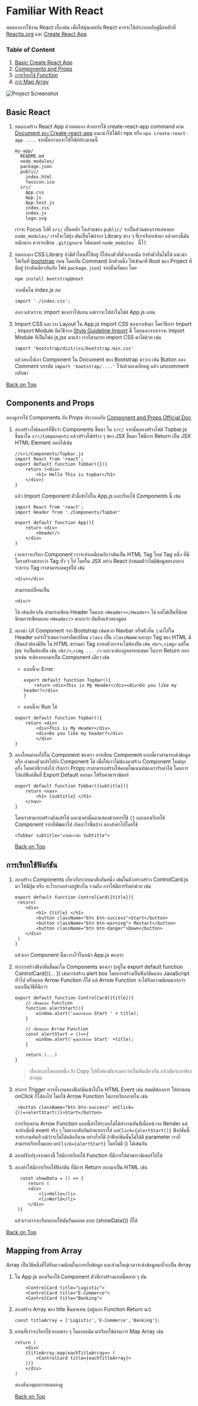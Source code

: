 # Familiar With React

ทดลองการใช้งาน React เบื้องต้น เพื่อให้คุ้นเคยกับ React ควรจะใช้ประกอบกับคู่มือหลักที่ [Reactjs.org](https://reactjs.org/docs/introducing-jsx.html) และ [Create React App](https://create-react-app.dev/docs/getting-started)

### Table of Content

1. [Basic Create React App](#basic-react)
2. [Components and Props](#components-and-props)
3. [การเรียกใช้ Function](#การเรียกใช้ฟังก์ชัน)
4. [การ Map Array](#mapping-from-array)

![Project Screenshot](screenshot.png)

## Basic React

1. ทดลองสร้าง React App ด้วยตนเอง ด้วยการใช้ create-react-app command ตาม [Document ของ Create-react-app](https://create-react-app.dev/docs/getting-started) แนะนำให้ใช้ตัว npx หรือ `npx create-react-app ....` จากนั้นระบบจะให้ไฟล์ประมาณนี้

   ```
   my-app/
     README.md
     node_modules/
     package.json
     public/
       index.html
       favicon.ico
     src/
       App.css
       App.js
       App.test.js
       index.css
       index.js
       logo.svg
   ```

   เราจะ Focus ไปที่ `src/` เป็นหลัก ในส่วนของ `public/` จะเป็นส่วนของการแสดงผล `node_modules/` เราก็จะไม่ยุ่ง มันเป็นไฟล์จาก Library ต่าง ๆ ที่เราเรียกเข้ามา แล้วตรงนี้มันหนักมาก ควรจะเขียน `.gitignore` โฟลเดอร์ `node_modules ` นี้ไว้

2. ทดลองลง CSS Library ถ้ามีตัวไหนที่ใช้อยู่ ก็ให้ลงตัวที่ตัวเองถนัด ถ้ายังตัวอื่นไม่ได้ แนะนำให้เริ่มที่ [bootstrap](https://getbootstrap.com) ก่อน โดยเปิด Command อีกตัวหนึ่ง ให้เข้ามาที่ Root ของ Project ที่มีอยู่ (ระดับเดียวกันกับ ไฟล์ `package.json`) จากนั้นเริ่มลง โดย

   ```
   npm install bootstrap@next
   ```

   จากนั้นใน index.js ลบ

   ```
   import './index.css';
   ```

   ออก แล้วเราจะ import ของเราไปแทน แต่เราจะไปทำในไฟล์ App.js แทน

3. Import CSS และวาง Layout ใน App.js import CSS ของเราเข้ามา โดยวิธีการ Import , Import Module ยึดวิธีจาก [Style Guideline Import](https://github.com/lvarayut/javascript-style-guide#modules) นี้ โดยนอกจากเราจะ Import Module ทีเ่ป็นไฟล์ js,jsx มาแล้ว เราก็สามารถ import CSS มาได้ด้วย เช่น

   ```
   import 'bootstrap/dist/css/bootstrap.min.css'
   ```

   แล้วลองไปเอา Component ใน Document ของ Bootstrap มาวาง เช่น Button ลอง Comment บรรทัด `import 'bootstrap/....'` ไว้แล้วลองเทียบดู แล้ว uncomment กลับมา

[Back on Top](#Table-of-Content)

## Components and Props

ลองดูการใช้ Components กับ Props ประกอบกับ [Component and Props Official Doc](https://reactjs.org/docs/components-and-props.html)

1. ลองสร้างโฟลเดอร์ที่ชื่อว่า Components ขึ้นมา ใน `src/` จากนั้นลองสร้างไฟล์ Topbar.js ขึ้นมาใน `src/Components` แล้วสร้างไฟล์ร่าง ๆ ของ JSX ขึ้นมา ให้มีการ Return เป็น JSX HTML Element ออกไปเช่น

   ```
   //src/Components/Topbar.js
   import React from 'react';
   export default function Tobbar({}){
       return (<div>
           <h1> Hello This is topbar</h1>
       </div>)
   }
   ```

   แล้ว Import Component ตัวนี้เข้าไปใน App.js และเรียกใช้ Components นี้ เช่น

   ```
   import React from 'react';
   import Header from './Components/Topbar'

   export default function App(){
       return <div>
           <Header/>
       </div>
   }
   ```

   เวลาเราจะเรียก Component เราจะทำเหมือนกับว่ามันเป็น HTML Tag ใหม่ Tag หนึ่ง ที่มีโครงสร้างมากกว่า Tag ทั่ว ๆ ไป โดยใน JSX อย่าง React ถ้าสมมติว่าไม่มีข้อมูลตรงกลางระหว่าง Tag เราสามารถลดรูปได้ เช่น

   ```
   <div></div>
   ```

   สามารถเปลี่ยนเป็น

   ```
   <div/>
   ```

   ได้ เช่นเดียวกัน สามารถเขียน Header ในแบบ `<Header></Header>` ได้ แต่ไม่เป็นที่นิยม นิยมการเขียนแบบ `<Header/>` มากกว่า บันทึกแล้วลองดูผล

2. ลองนำ UI Component จาก Bootstrap เช่นพวก Navbar หรือตัวอื่น ๆ มาใส่ใน Header แต่จำไว้เสมอว่าอย่าลืมเปลี่ยน `class` เป็น `className` และทุก Tag ของ HTML มีเปิดแล้วต้องมีปิด ใน HTML ธรรมดา Tag บาทงตัวอาจจะไม่ต้องปิด เช่น `<br>`,`<img>` แต่ใน jsx จำเป็นต้องปิด เช่น `<br/>`,`<img ... />` และจะต้องถูกครอบเสมอ ในการ Return ออกมาเช่น จะต้องออกมาเป็น Component เดียว เช่น

   - แบบนี้จะ Error
     ```
     export default function Topbar(){
         return <div>This is My Header</div><div>Do you like my header?</div>
     }
     ```
   - แบบนี้จะ Run ได้

   ```
   export default function Topbar(){
       return <div>
           <div>This is My Header</div>
           <div>Do you like my header?</div>
           </div>
   }
   ```

3. ลองโยนค่าลงไปใน Component ของเรา การเขียน Component แบบนี้เราสามารถส่งข้อมูล หรือ ค่าของตัวแปรไปยัง Component ได้ เพื่อให้เราไม่ต้องมาสร้าง Component ใหม่ทุกครั้ง โดยค่าที่เราส่งไป เรียกว่า Props เราสามารถสร้างให้คอมโพเนนท์ของเรารับค่าได้ โดยการไปแก้ฟังก์ชั่นที่ Export Default ออกมา ให้รับค่าพารามิตอร์

   ```
   export default function Tobbar({subtitle}){
       return <nav>
           <h1> {subtitle} </h1>
       </nav>
   }
   ```

   โดยเราสามารถสร้างตังแปรได้ และนำค่านั้นมาแสดงด้วยการใช้ `{}` และลองเรียกใช้ Component จากที่พัฒนาไป เกิดอะไรขึ้นบ้าง ลองส่งค่าไปโดยใช้

   ```
   <Tobbar subtitle="สวัสดีเราคือ Subtitle">
   ```

   [Back on Top](#Table-of-Content)

## การเรียกใช้ฟังก์ชัน

1. ลองสร้าง Components เกี่ยวกับระบบมาสักอันหนึ่ง เช่นในตัวอย่างสร้าง ControlCard.js มา ให้มีปุ่ม หรือ อะไรบางอย่างอยู่ข้างใน รวมถึง การให้มีการรับค่าด้วย เช่น

   ```
   export default function ControlCard({title}){
    return(
       <div>
           <h1> {title} </h1>
           <button className="btn btn-success">Start</button>
           <button className="btn btn-warning"> Restart</button>
           <button className="btn btn-danger">Down</button>
       </div>
    )
   }
   ```

   แล้วเอา Component นี้มาวางไว้ในหน้า App.js ของเรา

2. ทำการสร้างฟังก์ชันขึ้นมาใน Components ของเรา (อยู่ใน export default function ControlCard(){... }) เช่นการสร้าง alert box โดยการสร้างเป็นฟังก์ชันแบบ JavaScript ทั่วไป หรือแบบ Arrow Function ก็ได้ แต่ Arrow Function จะได้รับความนิยมมากกว่า และเป็นวิธีที่ดีกว่า

   ```
   export default function ControlCard({title}){
       // เขียนแบบ function
       function alertStart(){
           window.alert('คณกำลังกด Start ' + title);
       }

       // เขียนแบบ Arrow Function
       const alertStart = ()=>{
           window.alert('คุณกำลังกด Start' +title);
       }

       return (...)
   }
   ```

   > เลือกแบบใดแบบหนึ่ง ถ้า Copy ไปทั้งสองมันจะมองว่าเป็นอันเดียวกัน แล้วมันจะเอาข้างล่างสุด

3. ทำการ Trigger การสั่งงานของฟังก์ชันเข้าไปใน HTML Event เช่น สมมติต้องการ ให้ทำตอน onClick ก็ใส่ลงไป โดยใช้ Arrow Function ในการเรียกภายใน เช่น

   ```
    <button className="btn btn-success" onClick={()=>alertStart()}>Start</button>
   ```

   การเรียกผ่าน Arrow Function แบบนี้ทำให้ระบบไม่ได้ทำงานทันทีเมื่อหน้าจอ Render แต่จะทำเมื่อมี event จริง ๆ ในทางกลับกันถ้าหากเราใส่ `onClick={alertStart()}` ฟังก์ชันนี้จะทำงานทันที แม้ว่าจะไม่ได้คลิกก็ตาม อย่างไรก็ดี ถ้าฟังก์ชันนั้นไม่ได้มี parameter เราก็สามารถเรียกในแบบ `onClick={alertStart}` โดยไม่มี () ได้เช่นกัน

4. ลองปรับปรุงจากตรงนี้ ให้มีการเรียกใช้ Function ที่มีการใส่ค่าพารามิเตอร์ไปได้
5. ลองทำให้มีการเรียกใช้ฟังก์ชัน ที่มีการ Return ออกมาเป็น HTML เช่น

   ```
     const showData = () => {
        return (
        <div>
            <li>Hello</li>
            <li>World</li>
        </div>
    )}
   ```

   แล้วเราอาจจะเรียกแบบให้มันรันตลอด แบบ {showData()} ก็ได้

[Back on Top](#Table-of-Content)

## Mapping from Array

Array เป็นวิธีหนึ่งที่ได้รับความนิยมในการเก็บข้อมูล และส่วนใหญ่เวลาจะส่งข้อมูลมาก็จะเป็น Array

1. ใน App.js ลองเรียกใช้ Component ตัวที่เราสร้างแบบนี้หลาย ๆ อัน
   ```
       <ControlCard title="Logistic">
       <ControlCard title="E-Commerce">
       <ControlCard title="Banking">
   ```
2. ลองสร้าง Array ของ title ขึ้นมาแทน (อยู่นอก Function Return นะ)
   ```
   const titleArray = ['Logistic','E-Commerce','Banking'];
   ```
3. แทนที่เราจะเรียกใช้ แบบตรง ๆ ในแบบเดิม มาเรียกใช้ผ่านการ Map Array เช่น

   ```
   return (
       <div>
       {titleArray.map(eachTitleArray=> (
           <ControlCard title={eachTitleArray}>
       ))}
       </div>
   )
   ```

   ลองสังเกตุผลการทดลองดู

   [Back on Top](#Table-of-Content)
